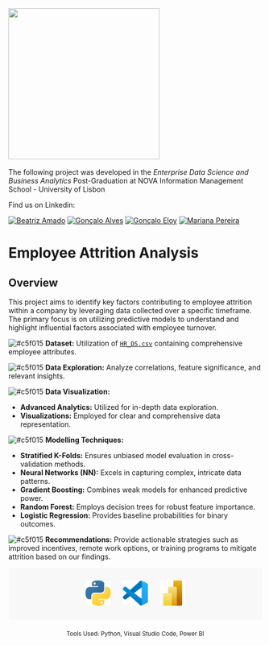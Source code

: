<img src="https://github.com/AndrePatchy/NOVA-IMS/blob/main/novaimsimage.png?raw=true" width="300" height="300" /> 

The following project was developed in the *Enterprise Data Science and Business Analytics* Post-Graduation at NOVA Information Management School - University of Lisbon

Find us on Linkedin: 

[![Beatriz Amado](https://img.shields.io/badge/Beatriz_Amado-LinkedIn-blue?style=flat&logo=linkedin)](https://www.linkedin.com/in/)
[![Gonçalo Alves](https://img.shields.io/badge/Gon%C3%A7alo_Alves-LinkedIn-blue?style=flat&logo=linkedin)](https://www.linkedin.com/in/)
[![Gonçalo Eloy](https://img.shields.io/badge/Gon%C3%A7alo_Eloy-LinkedIn-blue?style=flat&logo=linkedin)](https://www.linkedin.com/in/goncaloeloy/)
[![Mariana Pereira](https://img.shields.io/badge/Mariana_Pereira-LinkedIn-blue?style=flat&logo=linkedin)](https://www.linkedin.com/in/)

# Employee Attrition Analysis

## Overview

This project aims to identify key factors contributing to employee attrition within a company by leveraging data collected over a specific timeframe. The primary focus is on utilizing predictive models to understand and highlight influential factors associated with employee turnover.
  
![#c5f015](https://via.placeholder.com/15/c5f015/c5f015.png)  **Dataset:** Utilization of [`HR_DS.csv`](https://raw.githubusercontent.com/beatrizamado/HR-Analysis/main/HR_DS.csv) containing comprehensive employee attributes.    

![#c5f015](https://via.placeholder.com/15/c5f015/c5f015.png)  **Data Exploration:** Analyze correlations, feature significance, and relevant insights.
  
![#c5f015](https://via.placeholder.com/15/c5f015/c5f015.png)  **Data Visualization:**
  - **Advanced Analytics:** Utilized for in-depth data exploration.
  - **Visualizations:** Employed for clear and comprehensive data representation.  
  
![#c5f015](https://via.placeholder.com/15/c5f015/c5f015.png)  **Modelling Techniques:**
  - **Stratified K-Folds:** Ensures unbiased model evaluation in cross-validation methods.
  - **Neural Networks (NN):** Excels in capturing complex, intricate data patterns.
  - **Gradient Boosting:** Combines weak models for enhanced predictive power.
  - **Random Forest:** Employs decision trees for robust feature importance.
  - **Logistic Regression:** Provides baseline probabilities for binary outcomes.


![#c5f015](https://via.placeholder.com/15/c5f015/c5f015.png)  **Recommendations:** Provide actionable strategies such as improved incentives, remote work options, or training programs to mitigate attrition based on our findings.


<div align="center" style="background-color: #f8f8f8; padding: 15px; border-radius: 5px;">
  <img src="Images/Python NBG.png" alt="Python Logo" width="50" style="margin: 10px;" />
  <img src="Images/VSC NBG.png" alt="Visual Studio Code Logo" width="50" style="margin: 10px;" />
  <img src="Images/Power BI NBG.png" alt="Power BI Logo" width="50" style="margin: 10px;" />
</div>
<p align="center">
  <sub>Tools Used: Python, Visual Studio Code, Power BI</sub>
</p>
